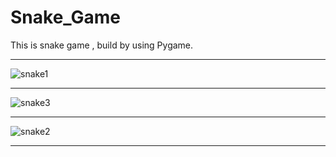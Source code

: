# Snake_Game
This is snake game , build by using Pygame.

------------------------------------------------------------------------------------------------------------------------------------------

![snake1](https://user-images.githubusercontent.com/43112861/55292506-95867300-53a0-11e9-87bf-c40dd4b4edd6.JPG)

------------------------------------------------------------------------------------------------------------------------------------------

![snake3](https://user-images.githubusercontent.com/43112861/55292517-b222ab00-53a0-11e9-9ef4-c8f3dd8a414c.JPG)

------------------------------------------------------------------------------------------------------------------------------------------

![snake2](https://user-images.githubusercontent.com/43112861/55292522-c5357b00-53a0-11e9-99ae-72d7741c0b02.JPG)

-----------------------------------------------------------------------------------------------------------------------------------------
